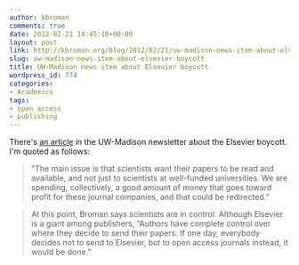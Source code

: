 ```yaml
---
author: kbroman
comments: true
date: 2012-02-21 14:45:10+00:00
layout: post
link: http://kbroman.org/blog/2012/02/21/uw-madison-news-item-about-elsevier-boycott/
slug: uw-madison-news-item-about-elsevier-boycott
title: UW-Madison news item about Elsevier boycott
wordpress_id: 774
categories:
- Academics
tags:
- open access
- publishing
---
```


There's [an article](http://www.news.wisc.edu/20348) in the UW-Madison newsletter about the Elsevier boycott.  I'm quoted as follows:



<blockquote>
“The main issue is that scientists want their papers to be read and available, and not just to scientists at well-funded universities. We are spending, collectively, a good amount of money that goes toward profit for these journal companies, and that could be redirected.”
</blockquote>





<blockquote>
At this point, Broman says scientists are in control. Although Elsevier is a giant among publishers,  “Authors have complete control over where they decide to send their papers. If one day, everybody decides not to send to Elsevier, but to open access journals instead, it would be done.”
</blockquote>



